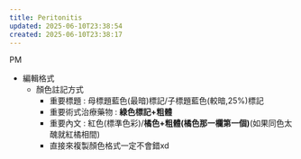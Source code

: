 ```yaml
---
title: Peritonitis
updated: 2025-06-10T23:38:54
created: 2025-06-10T23:38:17
---
```


PM

- 編輯格式
  - 顏色註記方式
    - 重要標題 : 母標題藍色(最暗)標記/子標題藍色(較暗,25%)標記
    - 重要術式治療藥物 : **綠色標記+粗體**
    - 重要內文 : 紅色(標準色彩)/**橘色+粗體(橘色那一欄第一個)**(如果同色太醜就紅橘相間)
    - 直接來複製顏色格式一定不會錯xd

